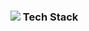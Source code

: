 <h3><img src="https://img.shields.io/badge/Vue-#4FC08D?style=flat-square&logo=vue&logoColor=white" /> Tech Stack </h3>

